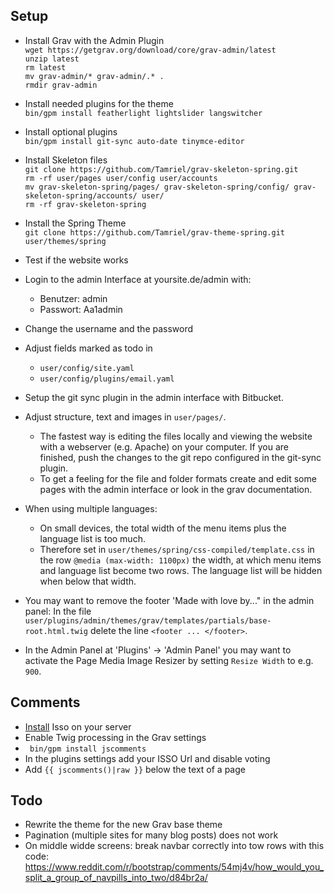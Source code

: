 ## Setup
* Install Grav with the Admin Plugin<br>
`wget https://getgrav.org/download/core/grav-admin/latest`<br>
`unzip latest`<br>
`rm latest`<br>
`mv grav-admin/* grav-admin/.* .`<br>
`rmdir grav-admin`<br>

* Install needed plugins for the theme<br>
`bin/gpm install featherlight lightslider langswitcher`

* Install optional plugins<br>
`bin/gpm install git-sync auto-date tinymce-editor`

* Install Skeleton files<br>
`git clone https://github.com/Tamriel/grav-skeleton-spring.git`<br>
`rm -rf user/pages user/config user/accounts`<br>
`mv grav-skeleton-spring/pages/ grav-skeleton-spring/config/ grav-skeleton-spring/accounts/ user/`<br>
`rm -rf grav-skeleton-spring`<br>

* Install the Spring Theme<br>
`git clone https://github.com/Tamriel/grav-theme-spring.git user/themes/spring`

* Test if the website works

* Login to the admin Interface at yoursite.de/admin with:
  * Benutzer: admin
  * Passwort: Aa1admin
* Change the username and the password

* Adjust fields marked as todo in
  * `user/config/site.yaml`
  * `user/config/plugins/email.yaml`
  
* Setup the git sync plugin in the admin interface with Bitbucket.

* Adjust structure, text and images in `user/pages/`. 
  * The fastest way is editing the files locally and viewing the website with a webserver (e.g. Apache) on your computer. If you are finished, push the changes to the git repo configured in the git-sync plugin.
  * To get a feeling for the file and folder formats create and edit some pages with the admin interface or look in the grav documentation.
  
* When using multiple languages:
  * On small devices, the total width of the menu items plus the language list is too much.
  * Therefore set in `user/themes/spring/css-compiled/template.css` in the row `@media (max-width: 1100px)` the width, at which menu items and language list become two rows. The language list will be hidden when below that width.

* You may want to remove the footer 'Made with love by..." in the admin panel: In the file `user/plugins/admin/themes/grav/templates/partials/base-root.html.twig` delete the line `<footer ... </footer>`.

* In the Admin Panel at 'Plugins' -> 'Admin Panel' you may want to activate the Page Media Image Resizer by setting `Resize Width` to e.g. `900`.

## Comments
* [Install](https://blog.amuehlbeier.de/isso-auf-u7/) Isso on your server
* Enable Twig processing in the Grav settings
* ` bin/gpm install jscomments`
* In the plugins settings add your ISSO Url and disable voting
* Add `{{ jscomments()|raw }}` below the text of a page

## Todo
- Rewrite the theme for the new Grav base theme
- Pagination (multiple sites for many blog posts) does not work
- On middle widde screens: break navbar correctly into tow rows with this code: https://www.reddit.com/r/bootstrap/comments/54mj4v/how_would_you_split_a_group_of_navpills_into_two/d84br2a/
